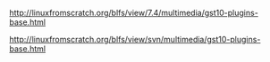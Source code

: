 http://linuxfromscratch.org/blfs/view/7.4/multimedia/gst10-plugins-base.html

http://linuxfromscratch.org/blfs/view/svn/multimedia/gst10-plugins-base.html
